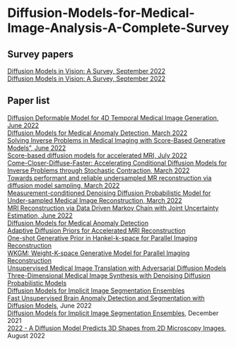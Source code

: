 # Diffusion-Models-for-Medical-Image-Analysis-A-Complete-Survey




## Survey papers
[Diffusion Models in Vision: A Survey, September 2022](https://arxiv.org/pdf/2209.04747.pdf) </br>
[Diffusion Models in Vision: A Survey, September 2022](https://arxiv.org/pdf/2209.04747.pdf) </br>



## Paper list


[Diffusion Deformable Model for 4D Temporal Medical Image Generation, June 2022](https://arxiv.org/abs/2206.13295)</br>
[Diffusion Models for Medical Anomaly Detection, March 2022](https://arxiv.org/pdf/2203.04306v1.pdf)</br>
[Solving Inverse Problems in Medical Imaging with Score-Based Generative Models”, June 2022](https://arxiv.org/abs/2111.08005)</br>
[Score-based diffusion models for accelerated MRI, July 2022](https://arxiv.org/abs/2110.05243)</br>
[Come-Closer-Diffuse-Faster: Accelerating Conditional Diffusion Models for Inverse Problems through Stochastic Contraction, March 2022](https://arxiv.org/abs/2112.05146)</br>
[Towards performant and reliable undersampled MR reconstruction via diffusion model sampling, March 2022](https://arxiv.org/abs/2203.04292)</br>
[Measurement-conditioned Denoising Diffusion Probabilistic Model for Under-sampled Medical Image Reconstruction, March 2022](https://arxiv.org/abs/2203.03623)</br>
[MRI Reconstruction via Data Driven Markov Chain with Joint Uncertainty Estimation, June 2022](https://arxiv.org/abs/2202.01479)</br>
[Diffusion Models for Medical Anomaly Detection](https://arxiv.org/abs/2203.04306)</br>
[Adaptive Diffusion Priors for Accelerated MRI Reconstruction](https://arxiv.org/abs/2207.05876)</br>
[One-shot Generative Prior in Hankel-k-space for Parallel Imaging Reconstruction](https://arxiv.org/abs/2208.07181)</br>
[WKGM: Weight-K-space Generative Model for Parallel Imaging Reconstruction](https://arxiv.org/abs/2205.03883)</br>
[Unsupervised Medical Image Translation with Adversarial Diffusion Models](https://arxiv.org/abs/2207.08208)</br>
[Three-Dimensional Medical Image Synthesis with Denoising Diffusion Probabilistic Models](https://openreview.net/pdf?id=Oz7lKWVh45H)</br>
[Diffusion Models for Implicit Image Segmentation Ensembles](https://www.researchgate.net/publication/356819454_Diffusion_Models_for_Implicit_Image_Segmentation_Ensembles)</br>
[Fast Unsupervised Brain Anomaly Detection and Segmentation with Diffusion Models](https://arxiv.org/abs/2206.03461), June 2022</br>
[Diffusion Models for Implicit Image Segmentation Ensembles](https://arxiv.org/abs/2112.03145), December 2021</br>
[2022 - A Diffusion Model Predicts 3D Shapes from 2D Microscopy Images](https://arxiv.org/abs/2208.14125), August 2022</br>
